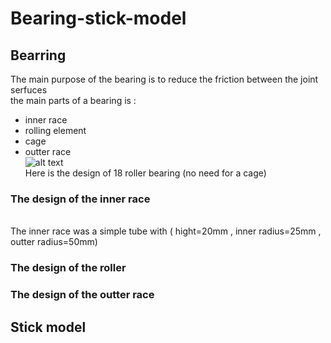# Bearing-stick-model
## Bearring
The main purpose of the bearing is to reduce the friction between the joint serfuces
<br/> the main parts of a bearing is :
* inner race
* rolling element
* cage
* outter race
<br/> ![alt text](https://koyo.jtekt.co.jp/en/uploads/column01_03_02.png)
<br/> Here is the design of 18 roller bearing (no need for a cage)
### The design of the inner race 
<br/> The inner race was a simple tube with ( hight=20mm , inner radius=25mm , outter radius=50mm)
### The design of the roller
### The design of the outter race
## Stick model
